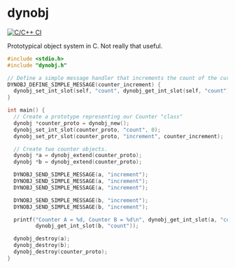 # dynobj

[![C/C++ CI](https://github.com/rameshvarun/dynobj/actions/workflows/c-cpp.yml/badge.svg)](https://github.com/rameshvarun/dynobj/actions/workflows/c-cpp.yml)

Prototypical object system in C. Not really that useful.

```c
#include <stdio.h>
#include "dynobj.h"

// Define a simple message handler that increments the count of the current object.
DYNOBJ_DEFINE_SIMPLE_MESSAGE(counter_increment) {
  dynobj_set_int_slot(self, "count", dynobj_get_int_slot(self, "count") + 1);
}

int main() {
  // Create a prototype representing our Counter "class"
  dynobj *counter_proto = dynobj_new();
  dynobj_set_int_slot(counter_proto, "count", 0);
  dynobj_set_ptr_slot(counter_proto, "increment", counter_increment);

  // Create two counter objects.
  dynobj *a = dynobj_extend(counter_proto);
  dynobj *b = dynobj_extend(counter_proto);

  DYNOBJ_SEND_SIMPLE_MESSAGE(a, "increment");
  DYNOBJ_SEND_SIMPLE_MESSAGE(a, "increment");
  DYNOBJ_SEND_SIMPLE_MESSAGE(a, "increment");

  DYNOBJ_SEND_SIMPLE_MESSAGE(b, "increment");
  DYNOBJ_SEND_SIMPLE_MESSAGE(b, "increment");

  printf("Counter A = %d, Counter B = %d\n", dynobj_get_int_slot(a, "count"),
         dynobj_get_int_slot(b, "count"));

  dynobj_destroy(a);
  dynobj_destroy(b);
  dynobj_destroy(counter_proto);
}
```
